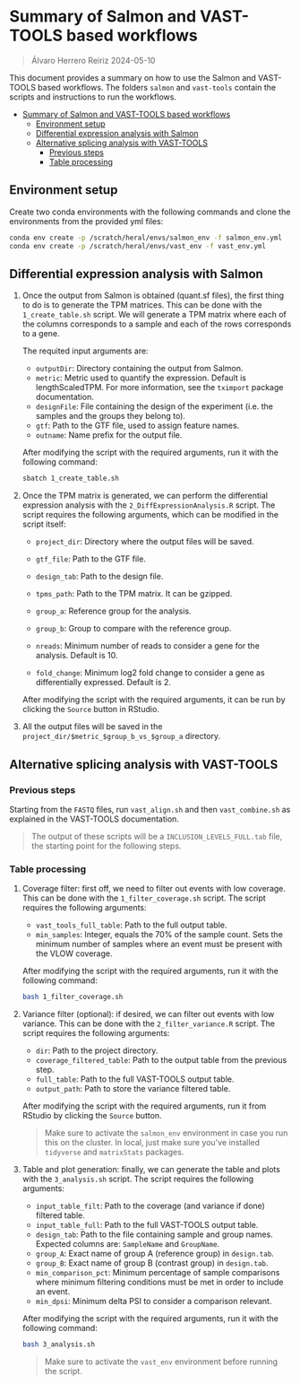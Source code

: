 # Summary of Salmon and VAST-TOOLS based workflows

> Álvaro Herrero Reiriz
> 2024-05-10

This document provides a summary on how to use the Salmon and VAST-TOOLS based workflows. The folders `salmon` and `vast-tools` contain the scripts and instructions to run the workflows.

- [Summary of Salmon and VAST-TOOLS based workflows](#summary-of-salmon-and-vast-tools-based-workflows)
  - [Environment setup](#environment-setup)
  - [Differential expression analysis with Salmon](#differential-expression-analysis-with-salmon)
  - [Alternative splicing analysis with VAST-TOOLS](#alternative-splicing-analysis-with-vast-tools)
    - [Previous steps](#previous-steps)
    - [Table processing](#table-processing)

## Environment setup

Create two conda environments with the following commands and clone the environments from the provided yml files:

```bash
conda env create -p /scratch/heral/envs/salmon_env -f salmon_env.yml
conda env create -p /scratch/heral/envs/vast_env -f vast_env.yml
```

## Differential expression analysis with Salmon

1. Once the output from Salmon is obtained (quant.sf files), the first thing to do is to generate the TPM matrices. This can be done with the `1_create_table.sh` script. We will generate a TPM matrix where each of the columns corresponds to a sample and each of the rows corresponds to a gene.

    The requited input arguments are:
    - `outputDir`: Directory containing the output from Salmon. 
    - `metric`: Metric used to quantify the expression. Default is lengthScaledTPM. For more information, see the `tximport` package documentation.
    - `designFile`: File containing the design of the experiment (i.e. the samples and the groups they belong to).
    - `gtf`: Path to the GTF file, used to assign feature names.
    - `outname`: Name prefix for the output file.

    After modifying the script with the required arguments, run it with the following command:

    ```bash
    sbatch 1_create_table.sh
    ```

2. Once the TPM matrix is generated, we can perform the differential expression analysis with the `2_DiffExpressionAnalysis.R` script. The script requires the following arguments, which can be modified in the script itself:
   
    - `project_dir`: Directory where the output files will be saved.
    - `gtf_file`: Path to the GTF file.
    - `design_tab`: Path to the design file.
    - `tpms_path`: Path to the TPM matrix. It can be gzipped.

    - `group_a`: Reference group for the analysis.
    - `group_b`: Group to compare with the reference group.

    - `nreads`: Minimum number of reads to consider a gene for the analysis. Default is 10.
    - `fold_change`: Minimum log2 fold change to consider a gene as differentially expressed. Default is 2.

    After modifying the script with the required arguments, it can be run by clicking the `Source` button in RStudio.

3. All the output files will be saved in the `project_dir/$metric_$group_b_vs_$group_a` directory.

## Alternative splicing analysis with VAST-TOOLS

### Previous steps

Starting from the `FASTQ` files, run `vast_align.sh` and then `vast_combine.sh` as explained in the VAST-TOOLS documentation.

> The output of these scripts will be a `INCLUSION_LEVELS_FULL.tab` file, the starting point for the following steps.

### Table processing

1. Coverage filter: first off, we need to filter out events with low coverage. This can be done with the `1_filter_coverage.sh` script. The script requires the following arguments:

    - `vast_tools_full_table`: Path to the full output table.
    - `min_samples`: Integer, equals the 70% of the sample count. Sets the minimum number of samples where an event must be present with the VLOW coverage.

    After modifying the script with the required arguments, run it with the following command:

    ```bash
    bash 1_filter_coverage.sh
    ```

2. Variance filter (optional): if desired, we can filter out events with low variance. This can be done with the `2_filter_variance.R` script. The script requires the following arguments:

    - `dir`: Path to the project directory.
    - `coverage_filtered_table`: Path to the output table from the previous step.
    - `full_table`: Path to the full VAST-TOOLS output table.
    - `output_path`: Path to store the variance filtered table.

    After modifying the script with the required arguments, run it from RStudio by clicking the `Source` button.

    > Make sure to activate the `salmon_env` environment in case you run this on the cluster. In local, just make sure you've installed `tidyverse` and `matrixStats` packages.

3. Table and plot generation: finally, we can generate the table and plots with the `3_analysis.sh` script. The script requires the following arguments:

    - `input_table_filt`: Path to the coverage (and variance if done) filtered table.
    - `input_table_full`: Path to the full VAST-TOOLS output table.
    - `design_tab`: Path to the file containing sample and group names. Expected columns are: `SampleName` and `GroupName`.
    - `group_A`: Exact name of group A (reference group) in `design.tab`.
    - `group_B`: Exact name of group B (contrast group) in `design.tab`.
    - `min_comparison_pct`: Minimum percentage of sample comparisons where minimum filtering conditions must be met in order to include an event.
    - `min_dpsi`: Minimum delta PSI to consider a comparison relevant.

    After modifying the script with the required arguments, run it with the following command:

    ```bash
    bash 3_analysis.sh
    ```

    > Make sure to activate the `vast_env` environment before running the script.

